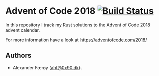 # Advent of Code 2018 [![Build Status](https://travis-ci.org/ahf/aoc2018.svg?branch=master)](https://travis-ci.org/ahf/aoc2018)

In this repository I track my Rust solutions to the Advent of Code 2018 advent
calendar.

For more information have a look at https://adventofcode.com/2018/

## Authors

- Alexander Færøy (<ahf@0x90.dk>).
